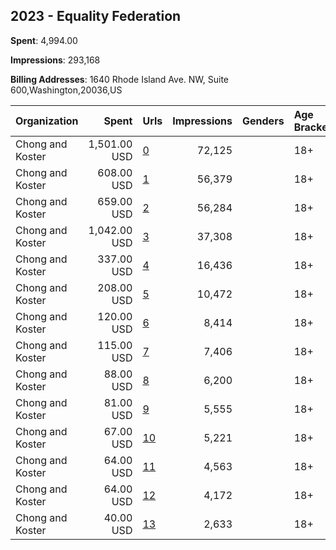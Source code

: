 ## 2023 - Equality Federation 
**Spent**: 4,994.00

**Impressions**: 293,168

**Billing Addresses**: 1640 Rhode Island Ave. NW, Suite 600,Washington,20036,US

|Organization|Spent|Urls|Impressions|Genders|Age Brackets|Country Codes|
|:---|---:|:---|---:|:---|:---|:---|
|Chong and Koster|1,501.00 USD|[0](https://www.snap.com/political-ads/asset/2eeb889e6d25ab5d04d5799787723457f5be7419878b29b4d3ae903a77eedaa1?mediaType=mp4)|72,125||18+|united states|
|Chong and Koster|608.00 USD|[1](https://www.snap.com/political-ads/asset/757ff53936878274353cdb316db75886616592bd583df84963a6350348d6410e?mediaType=mp4)|56,379||18+|united states|
|Chong and Koster|659.00 USD|[2](https://www.snap.com/political-ads/asset/757ff53936878274353cdb316db75886616592bd583df84963a6350348d6410e?mediaType=mp4)|56,284||18+|united states|
|Chong and Koster|1,042.00 USD|[3](https://www.snap.com/political-ads/asset/2eeb889e6d25ab5d04d5799787723457f5be7419878b29b4d3ae903a77eedaa1?mediaType=mp4)|37,308||18+|united states|
|Chong and Koster|337.00 USD|[4](https://www.snap.com/political-ads/asset/4d58456b20ee22090bcb70cae1b8cb5b55f57c07e4cf54d7aa125189231a570e?mediaType=png)|16,436||18+|united states|
|Chong and Koster|208.00 USD|[5](https://www.snap.com/political-ads/asset/73edf269020f22215ca63c62b73c6616b019cb6597ed17203f17a728d54f2238?mediaType=png)|10,472||18+|united states|
|Chong and Koster|120.00 USD|[6](https://www.snap.com/political-ads/asset/2bf0993a8af2a909bf12fe3ad17da9ad4a90f21a53fc7cd740f1f3192ccb0354?mediaType=png)|8,414||18+|united states|
|Chong and Koster|115.00 USD|[7](https://www.snap.com/political-ads/asset/73edf269020f22215ca63c62b73c6616b019cb6597ed17203f17a728d54f2238?mediaType=png)|7,406||18+|united states|
|Chong and Koster|88.00 USD|[8](https://www.snap.com/political-ads/asset/2bf0993a8af2a909bf12fe3ad17da9ad4a90f21a53fc7cd740f1f3192ccb0354?mediaType=png)|6,200||18+|united states|
|Chong and Koster|81.00 USD|[9](https://www.snap.com/political-ads/asset/4d58456b20ee22090bcb70cae1b8cb5b55f57c07e4cf54d7aa125189231a570e?mediaType=png)|5,555||18+|united states|
|Chong and Koster|67.00 USD|[10](https://www.snap.com/political-ads/asset/5ffa2234bffccbfb7d5d16a91b79fdf199b9aa4d3433fa2d750d63eaba9f62cd?mediaType=png)|5,221||18+|united states|
|Chong and Koster|64.00 USD|[11](https://www.snap.com/political-ads/asset/dc51e28a4824f7022b290194c06818cab3ff28dfa4330400468c07a994f5795f?mediaType=mp4)|4,563||18+|united states|
|Chong and Koster|64.00 USD|[12](https://www.snap.com/political-ads/asset/dc51e28a4824f7022b290194c06818cab3ff28dfa4330400468c07a994f5795f?mediaType=mp4)|4,172||18+|united states|
|Chong and Koster|40.00 USD|[13](https://www.snap.com/political-ads/asset/5ffa2234bffccbfb7d5d16a91b79fdf199b9aa4d3433fa2d750d63eaba9f62cd?mediaType=png)|2,633||18+|united states|
